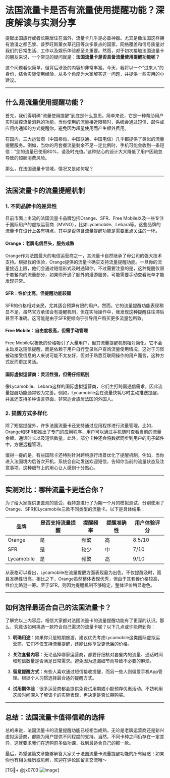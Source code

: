 # 法国流量卡是否有流量使用提醒功能？深度解读与实测分享

提起出国旅行或者长期居住在海外，流量卡几乎是必备神器。尤其是像法国这样拥有浪漫之都巴黎、普罗旺斯薰衣草花田等众多景点的国家，网络覆盖和信号质量对我们的日常生活、工作以及娱乐体验都至关重要。然而，对于初次接触法国流量卡的朋友来说，一个常见的疑问就是：**法国流量卡是否具备流量使用提醒功能呢？**

这个问题看似简单，但背后涉及的内容却非常丰富。今天，我将以一个“过来人”的身份，结合实际使用经验，从多个角度为大家解答这一问题，并提供一些实用的小建议。

---

## 什么是流量使用提醒功能？

首先，我们得明确“流量使用提醒”到底是什么意思。简单来说，它是一种帮助用户实时监控流量消耗的功能。当你使用的流量接近限额时，系统会通过短信、邮件或应用内通知的方式提醒你，避免因为超量使用而产生额外费用。

在国内，三大运营商（中国移动、中国联通、中国电信）几乎都提供了类似的流量提醒服务。例如，当你的月套餐流量剩余不足一定比例时，手机可能会收到一条短信：“您的流量已使用80%，请及时充值。”这种贴心的设计大大降低了用户因疏忽导致的超额消费风险。

那么，在法国流量卡领域，情况又是如何呢？

---

## 法国流量卡的流量提醒机制

### 1. 不同品牌卡的差异性

目前市面上主流的法国流量卡品牌包括Orange、SFR、Free Mobile以及一些专注于国际用户的虚拟运营商（MVNO），比如Lycamobile、Lebara等。这些品牌的流量卡在设计上各有特点，其中是否包含流量提醒功能是需要重点关注的一环。

#### Orange：老牌电信巨头，服务成熟
Orange作为法国最大的电信运营商之一，其流量卡自然继承了母公司的强大技术支持。根据我的体验，Orange提供的流量卡确实支持流量提醒功能。一旦你的流量接近上限，他们会通过短信形式及时通知你。不过需要注意的是，这种提醒仅限于套餐内的流量部分，如果你开通了额外的漫游服务，可能需要手动查看账单才能发现异常。

#### SFR：性价比高，但提醒功能较弱
SFR的价格相对亲民，尤其适合预算有限的用户。然而，它的流量提醒功能表现稍显不足。虽然官方承诺会有提醒机制，但在实际操作中，我发现这种提醒往往滞后甚至不准确。这可能是由于SFR更倾向于引导用户购买更多流量包所致。

#### Free Mobile：自由度极高，但需手动管理
Free Mobile以极低的价格吸引了大量用户，但其流量提醒机制相对简化。它不会主动发送短信提醒，而是依赖于用户自行登录账户查询流量使用情况。这对于习惯被动接受信息的人来说可能不太友好，但对于熟悉互联网操作的用户而言，这种方式反而更加灵活。

#### 国际虚拟运营商：灵活性强，但需仔细甄别
像Lycamobile、Lebara这样的国际虚拟运营商，它们主打跨国通信需求，因此流量提醒功能通常较为完善。例如，Lycamobile会在流量快耗尽时主动推送提醒，并且还支持多种语言界面，非常适合旅居法国的外国人。

### 2. 提醒方式多样化

除了短信提醒外，许多法国流量卡还支持通过应用程序进行流量管理。比如，Orange和SFR都推出了专门的应用程序，用户可以通过手机随时查看当前的流量余额、通话时长以及短信数量。此外，部分卡种还会将数据同步到用户的电子邮件中，方便远程管理。

值得一提的是，有些国际卡还特别针对跨境旅行场景优化了提醒机制。例如，当你进入法国境内后首次开机，系统会自动发送欢迎短信，告知你当前的流量状态及注意事项。这种细节上的用心让人感到十分贴心。

---

## 实测对比：哪种流量卡更适合你？

为了给大家提供更直观的感受，我特意进行了为期一个月的模拟测试，分别使用了Orange、SFR和Lycamobile三款不同类型的流量卡。以下是具体结果：

| 品牌       | 是否支持流量提醒 | 提醒频率 | 提醒准确性 | 用户体验评分 |
|------------|------------------|----------|------------|--------------|
| Orange     | 是               | 频繁     | 高         | 8.5/10      |
| SFR        | 是               | 较少     | 中         | 7/10        |
| Lycamobile | 是               | 频繁     | 高         | 9/10        |

从表格可以看出，Lycamobile在流量提醒方面表现最为出色，不仅提醒及时，而且准确性很高。相比之下，Orange虽然整体表现优秀，但由于其套餐价格较高，性价比略逊一筹。至于SFR，则因为提醒机制不够稳定，整体评价稍显逊色。

---

## 如何选择最适合自己的法国流量卡？

了解完以上内容后，相信大家都对法国流量卡的流量提醒功能有了更深的认识。那么，究竟该如何挑选一款符合自己需求的流量卡呢？以下几点或许能帮到你：

1. **明确用途**：如果你只是短期旅游，建议优先考虑Lycamobile这类国际虚拟运营商，它们不仅支持流量提醒，还能让你享受更低廉的价格。
   
2. **关注套餐内容**：无论选择哪家运营商，都要仔细核对套餐内的流量、通话时间和短信数量是否满足日常需求。避免因为遗漏细节而导致不必要的麻烦。

3. **留意提醒方式**：有些人喜欢通过短信接收提醒，而另一些人则偏爱手机App管理。根据个人习惯选择最合适的提醒方式。

4. **试用期体验**：很多运营商都会提供免费试用期或小额预存优惠活动。不妨利用这段时间深入了解该卡的实际表现，再决定是否长期购买。

---

## 总结：法国流量卡值得信赖的选择

总的来说，法国流量卡的流量提醒功能已经相当成熟，无论是老牌运营商还是新兴虚拟运营商，都能为用户提供不同程度的支持。当然，不同卡种之间仍存在一定差异，这就要求我们在选购前多做功课，找到最适合自己的那一款。

最后，希望这篇文章能够解答大家关于法国流量卡流量提醒功能的所有疑惑！如果你也有相关经历或见解，欢迎在评论区留言交流哦～

[TG💪+ @jx0703 ![Image](https://github.com/user-attachments/assets/dbca1d08-cadb-493c-b0ec-ad6f7a83f270)]